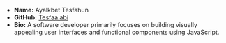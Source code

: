 - **Name:** Ayalkbet Tesfahun
- **GitHub:** [Tesfaa abi](https://github.com/Atesfahun)
- **Bio:** A software developer primarily focuses on building visually appealing user interfaces and functional components using JavaScript.
